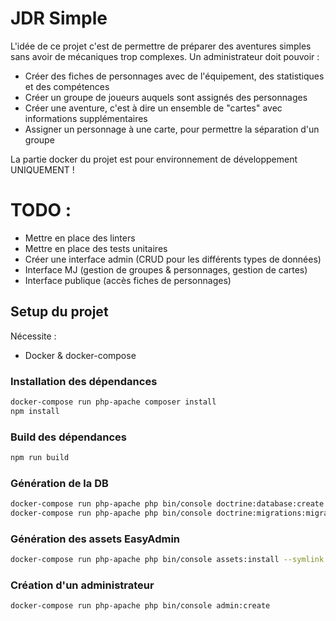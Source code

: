 # JDR Simple

L'idée de ce projet c'est de permettre de préparer des aventures simples sans avoir de mécaniques trop complexes. Un administrateur doit pouvoir :
- Créer des fiches de personnages avec de l'équipement, des statistiques et des compétences
- Créer un groupe de joueurs auquels sont assignés des personnages
- Créer une aventure, c'est à dire un ensemble de "cartes" avec informations supplémentaires
- Assigner un personnage à une carte, pour permettre la séparation d'un groupe

La partie docker du projet est pour environnement de développement UNIQUEMENT !

# TODO :
- Mettre en place des linters
- Mettre en place des tests unitaires
- Créer une interface admin (CRUD pour les différents types de données)
- Interface MJ (gestion de groupes & personnages, gestion de cartes)
- Interface publique (accès fiches de personnages)

## Setup du projet

Nécessite :
- Docker & docker-compose

### Installation des dépendances

```bash
docker-compose run php-apache composer install 
npm install
```

### Build des dépendances

```bash
npm run build
```

### Génération de la DB

```bash
docker-compose run php-apache php bin/console doctrine:database:create
docker-compose run php-apache php bin/console doctrine:migrations:migrate
```

### Génération des assets EasyAdmin

```bash
docker-compose run php-apache php bin/console assets:install --symlink
```

### Création d'un administrateur

```bash
docker-compose run php-apache php bin/console admin:create
```